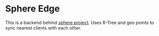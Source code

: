 # Sphere Edge

This is a backend behind [sphere project](https://sphere.appxpy.com). Uses R-Tree and geo points to sync nearest clients with each other.
